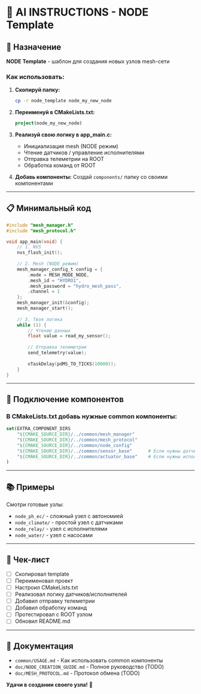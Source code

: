 # 🤖 AI INSTRUCTIONS - NODE Template

## 🎯 Назначение

**NODE Template** - шаблон для создания новых узлов mesh-сети

### Как использовать:

1. **Скопируй папку:**
   ```bash
   cp -r node_template node_my_new_node
   ```

2. **Переименуй в CMakeLists.txt:**
   ```cmake
   project(node_my_new_node)
   ```

3. **Реализуй свою логику в app_main.c:**
   - Инициализация mesh (NODE режим)
   - Чтение датчиков / управление исполнителями
   - Отправка телеметрии на ROOT
   - Обработка команд от ROOT

4. **Добавь компоненты:**
   Создай `components/` папку со своими компонентами

---

## 📋 Минимальный код

```c
#include "mesh_manager.h"
#include "mesh_protocol.h"

void app_main(void) {
    // 1. NVS
    nvs_flash_init();
    
    // 2. Mesh (NODE режим)
    mesh_manager_config_t config = {
        .mode = MESH_MODE_NODE,
        .mesh_id = "HYDRO1",
        .mesh_password = "hydro_mesh_pass",
        .channel = 1
    };
    mesh_manager_init(&config);
    mesh_manager_start();
    
    // 3. Твоя логика
    while (1) {
        // Чтение данных
        float value = read_my_sensor();
        
        // Отправка телеметрии
        send_telemetry(value);
        
        vTaskDelay(pdMS_TO_TICKS(10000));
    }
}
```

---

## 🔧 Подключение компонентов

### В CMakeLists.txt добавь нужные common компоненты:

```cmake
set(EXTRA_COMPONENT_DIRS 
    "${CMAKE_SOURCE_DIR}/../common/mesh_manager"
    "${CMAKE_SOURCE_DIR}/../common/mesh_protocol"
    "${CMAKE_SOURCE_DIR}/../common/node_config"
    "${CMAKE_SOURCE_DIR}/../common/sensor_base"      # Если нужны датчики
    "${CMAKE_SOURCE_DIR}/../common/actuator_base"    # Если нужны исполнители
)
```

---

## 📚 Примеры

Смотри готовые узлы:
- `node_ph_ec/` - сложный узел с автономией
- `node_climate/` - простой узел с датчиками
- `node_relay/` - узел с исполнителями
- `node_water/` - узел с насосами

---

## 🎯 Чек-лист

- [ ] Скопировал template
- [ ] Переименовал проект
- [ ] Настроил CMakeLists.txt
- [ ] Реализовал логику датчиков/исполнителей
- [ ] Добавил отправку телеметрии
- [ ] Добавил обработку команд
- [ ] Протестировал с ROOT узлом
- [ ] Обновил README.md

---

## 📖 Документация

- `common/USAGE.md` - Как использовать common компоненты
- `doc/NODE_CREATION_GUIDE.md` - Полное руководство (TODO)
- `doc/MESH_PROTOCOL.md` - Протокол обмена (TODO)

**Удачи в создании своего узла!** 🚀

